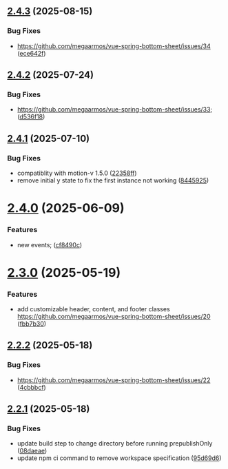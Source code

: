 ## [2.4.3](https://github.com/megaarmos/vue-spring-bottom-sheet/compare/v2.4.2...v2.4.3) (2025-08-15)


### Bug Fixes

* https://github.com/megaarmos/vue-spring-bottom-sheet/issues/34 ([ece642f](https://github.com/megaarmos/vue-spring-bottom-sheet/commit/ece642f6a25b0c80678c9e41d442a030b3f300eb))

## [2.4.2](https://github.com/megaarmos/vue-spring-bottom-sheet/compare/v2.4.1...v2.4.2) (2025-07-24)


### Bug Fixes

* https://github.com/megaarmos/vue-spring-bottom-sheet/issues/33; ([d536f18](https://github.com/megaarmos/vue-spring-bottom-sheet/commit/d536f1898d648181d53076789d2bff6293b20597))

## [2.4.1](https://github.com/megaarmos/vue-spring-bottom-sheet/compare/v2.4.0...v2.4.1) (2025-07-10)


### Bug Fixes

* compatiblity with motion-v 1.5.0 ([22358ff](https://github.com/megaarmos/vue-spring-bottom-sheet/commit/22358ff15ac5c77d71b2aa0e1663c7fc56cd076b))
* remove initial y state to fix the first instance not working ([8445925](https://github.com/megaarmos/vue-spring-bottom-sheet/commit/8445925fb1f4e711eea51decb24920a6bc5d8d74))

# [2.4.0](https://github.com/megaarmos/vue-spring-bottom-sheet/compare/v2.3.0...v2.4.0) (2025-06-09)


### Features

* new events; ([cf8490c](https://github.com/megaarmos/vue-spring-bottom-sheet/commit/cf8490c814422cf5d5961f5f9d3986a52ee535df))

# [2.3.0](https://github.com/megaarmos/vue-spring-bottom-sheet/compare/v2.2.2...v2.3.0) (2025-05-19)


### Features

* add customizable header, content, and footer classes https://github.com/megaarmos/vue-spring-bottom-sheet/issues/20 ([fbb7b30](https://github.com/megaarmos/vue-spring-bottom-sheet/commit/fbb7b301774803e51edfdce45a09cba3789bcea2))

## [2.2.2](https://github.com/megaarmos/vue-spring-bottom-sheet/compare/v2.2.1...v2.2.2) (2025-05-18)


### Bug Fixes

* https://github.com/megaarmos/vue-spring-bottom-sheet/issues/22 ([4cbbbcf](https://github.com/megaarmos/vue-spring-bottom-sheet/commit/4cbbbcf5bf392b11e4752b14230c265063445ae8))

## [2.2.1](https://github.com/megaarmos/vue-spring-bottom-sheet/compare/v2.2.0...v2.2.1) (2025-05-18)


### Bug Fixes

* update build step to change directory before running prepublishOnly ([08daeae](https://github.com/megaarmos/vue-spring-bottom-sheet/commit/08daeae87171170f9b7cc1bb80cc28b61ffff8b3))
* update npm ci command to remove workspace specification ([95d69d6](https://github.com/megaarmos/vue-spring-bottom-sheet/commit/95d69d6b6d677335493eb109900b611af5780e44))

